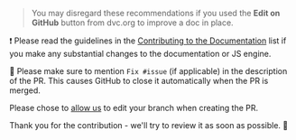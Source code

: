 > You may disregard these recommendations if you used the **Edit on GitHub** button from dvc.org to improve a doc in place.

❗ Please read the guidelines in the [Contributing to the Documentation](https://dvc.org/doc/user-guide/contributing/docs) list if you make any substantial changes to the documentation or JS engine.

🐛 Please make sure to mention `Fix #issue` (if applicable) in the description of the PR. This causes GitHub to close it automatically when the PR is merged.

Please chose to
[allow us](https://help.github.com/en/github/collaborating-with-issues-and-pull-requests/allowing-changes-to-a-pull-request-branch-created-from-a-fork)
to edit your branch when creating the PR.

Thank you for the contribution - we'll try to review it as soon as possible. 🙏
